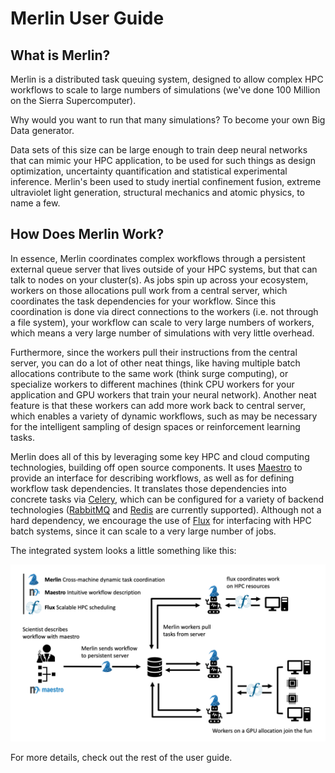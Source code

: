 # Merlin User Guide

## What is Merlin?

Merlin is a distributed task queuing system, designed to allow complex HPC workflows to scale to large numbers of simulations (we've done 100 Million on the Sierra Supercomputer).

Why would you want to run that many simulations? To become your own Big Data generator.

Data sets of this size can be large enough to train deep neural networks that can mimic your HPC application, to be used for such things as design optimization, uncertainty quantification and statistical experimental inference. Merlin's been used to study inertial confinement fusion, extreme ultraviolet light generation, structural mechanics and atomic physics, to name a few.

## How Does Merlin Work?

In essence, Merlin coordinates complex workflows through a persistent external queue server that lives outside of your HPC systems, but that can talk to nodes on your cluster(s). As jobs spin up across your ecosystem, workers on those allocations pull work from a central server, which coordinates the task dependencies for your workflow. Since this coordination is done via direct connections to the workers (i.e. not through a file system), your workflow can scale to very large numbers of workers, which means a very large number of simulations with very little overhead.

Furthermore, since the workers pull their instructions from the central server, you can do a lot of other neat things, like having multiple batch allocations contribute to the same work (think surge computing), or specialize workers to different machines (think CPU workers for your application and GPU workers that train your neural network). Another neat feature is that these workers can add more work back to central server, which enables a variety of dynamic workflows, such as may be necessary for the intelligent sampling of design spaces or reinforcement learning tasks.

Merlin does all of this by leveraging some key HPC and cloud computing technologies, building off open source components. It uses [Maestro](https://maestrowf.readthedocs.io/) to provide an interface for describing workflows, as well as for defining workflow task dependencies. It translates those dependencies into concrete tasks via [Celery](https://docs.celeryproject.org/),  which can be configured for a variety of backend technologies ([RabbitMQ](https://www.rabbitmq.com) and [Redis](https://redis.io) are currently supported). Although not a hard dependency, we encourage the use of [Flux](http://flux-framework.org) for interfacing with HPC batch systems, since it can scale to a very large number of jobs.

The integrated system looks a little something like this:

![Merlin Architecture](../assets/merlin_arch.png)

For more details, check out the rest of the user guide.
